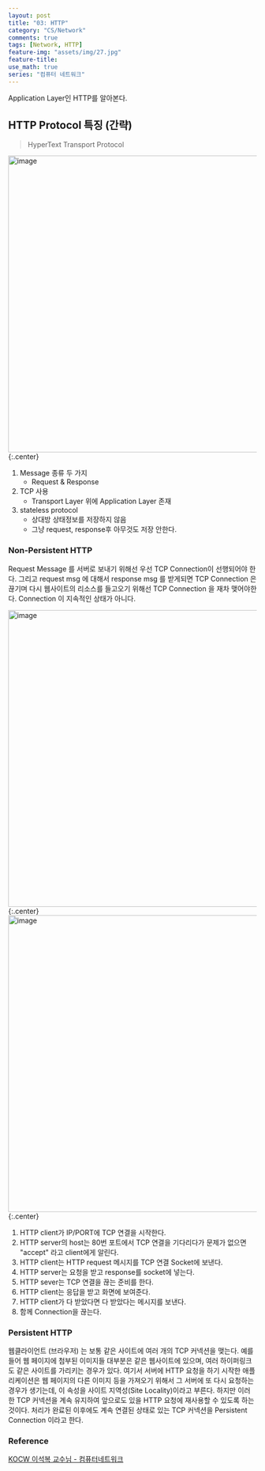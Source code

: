 ```yaml
---
layout: post
title: "03: HTTP"
category: "CS/Network"
comments: true
tags: [Network, HTTP]
feature-img: "assets/img/27.jpg"
feature-title:
use_math: true
series: "컴퓨터 네트워크"
---
```


Application Layer인 HTTP를 알아본다.

## HTTP Protocol 특징 (간략)

> HyperText Transport Protocol

<img width="600" alt="image" src="https://user-images.githubusercontent.com/37871541/78854354-09e7fd80-7a5c-11ea-9d5d-98aac430e6ea.png">{:.center}

1. Message 종류 두 가지
   - Request & Response
2. TCP 사용
   - Transport Layer 위에 Application Layer 존재
3. stateless protocol
   - 상대방 상태정보를 저장하지 않음
   - 그냥 request, response후 아무것도 저장 안한다.

### Non-Persistent HTTP

Request Message 를 서버로 보내기 위해선 우선 TCP Connection이 선행되어야 한다. 그리고 request msg 에 대해서 response msg 를 받게되면 TCP Connection 은 끊기며 다시 웹사이트의 리소스를 들고오기 위해선 TCP Connection 을 재차 맺어야한다. Connection 이 지속적인 상태가 아니다.

<img width="600" alt="image" src="https://user-images.githubusercontent.com/37871541/78854421-3f8ce680-7a5c-11ea-8919-88b33a400873.png">{:.center}
<img width="600" alt="image" src="https://user-images.githubusercontent.com/37871541/78854426-44ea3100-7a5c-11ea-9aac-368f8e5ba373.png">{:.center}

1. HTTP client가 IP/PORT에 TCP 연결을 시작한다.
2. HTTP server의 host는 80번 포트에서 TCP 연결을 기다리다가 문제가 없으면 "accept" 라고 client에게 알린다.
3. HTTP client는 HTTP request 메시지를 TCP 연결 Socket에 보낸다.
4. HTTP server는 요청을 받고 response를 socket에 넣는다.
5. HTTP sever는 TCP 연결을 끊는 준비를 한다.
6. HTTP client는 응답을 받고 화면에 보여준다.
7. HTTP client가 다 받았다면 다 받았다는 메시지를 보낸다.
8. 함께 Connection을 끊는다.

### Persistent HTTP

웹클라이언트 (브라우저) 는 보통 같은 사이트에 여러 개의 TCP 커넥션을 맺는다. 예를 들어 웹 페이지에 첨부된 이미지들 대부분은 같은 웹사이트에 있으며, 여러 하이퍼링크도 같은 사이트를 가리키는 경우가 있다. 여기서 서버에 HTTP 요청을 하기 시작한 애플리케이션은 웹 페이지의 다른 이미지 등을 가져오기 위해서 그 서버에 또 다시 요청하는 경우가 생기는데, 이 속성을 사이트 지역성(Site Locality)이라고 부른다. 하지만 이러한 TCP 커넥션을 계속 유지하여 앞으로도 있을 HTTP 요청에 재사용할 수 있도록 하는 것이다. 처리가 완료된 이후에도 계속 연결된 상태로 있는 TCP 커넥션을 Persistent Connection 이라고 한다.

### Reference

[KOCW 이석복 교수님 - 컴퓨터네트워크](http://www.kocw.net/home/search/kemView.do?kemId=1169634)
